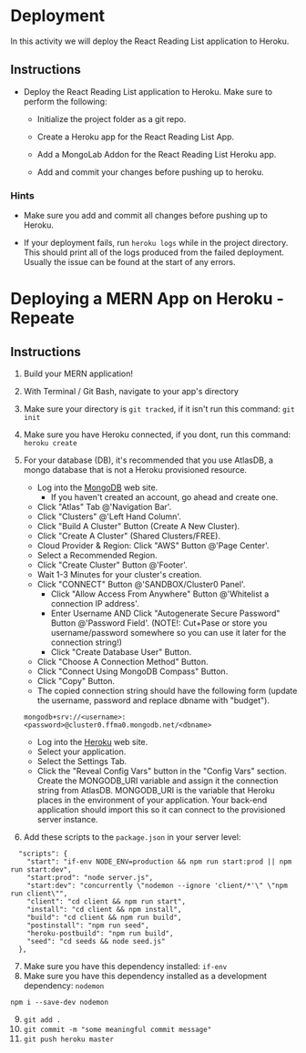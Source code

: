 # Deployment

In this activity we will deploy the React Reading List application to Heroku.

## Instructions

* Deploy the React Reading List application to Heroku. Make sure to perform the following:

  * Initialize the project folder as a git repo.

  * Create a Heroku app for the React Reading List App.

  * Add a MongoLab Addon for the React Reading List Heroku app.

  * Add and commit your changes before pushing up to heroku.

### Hints

* Make sure you add and commit all changes before pushing up to Heroku.

* If your deployment fails, run `heroku logs` while in the project directory. This should print all of the logs produced from the failed deployment. Usually the issue can be found at the start of any errors.

# Deploying a MERN App on Heroku - Repeate

## Instructions
1. Build your MERN application!
2. With Terminal / Git Bash, navigate to your app's directory
3. Make sure your directory is `git tracked`, if it isn't run this command: `git init`
4. Make sure you have Heroku connected, if you dont, run this command: `heroku create`
5. For your database (DB), it's recommended that you use AtlasDB, a mongo database that is not a Heroku provisioned resource.
    * Log into the [MongoDB](https://www.mongodb.com/) web site.
        * If you haven't created an account, go ahead and create one.
    * Click "Atlas" Tab @'Navigation Bar'.
    * Click "Clusters" @'Left Hand Column'.
    * Click "Build A Cluster" Button (Create A New Cluster).
    * Click "Create A Cluster" (Shared Clusters/FREE).
    * Cloud Provider & Region: Click "AWS" Button @'Page Center'.
    * Select a Recommended Region.
    * Click "Create Cluster" Button @'Footer'.
    * Wait 1-3 Minutes for your cluster's creation.
    * Click "CONNECT" Button @'SANDBOX/Cluster0 Panel'.
        * Click "Allow Access From Anywhere" Button @'Whitelist a connection IP address'.
        * Enter Username AND Click "Autogenerate Secure Password" Button @'Password Field'. (NOTE!: Cut+Pase or store you username/password somewhere so you can use it later for the connection string!)
        * Click "Create Database User" Button.
    * Click "Choose A Connection Method" Button.
    * Click "Connect Using MongoDB Compass" Button.
    * Click "Copy" Button.
    * The copied connection string should have the following form (update the username, password and replace dbname with "budget").

    ```
    mongodb+srv://<username>:<password>@cluster0.ffma0.mongodb.net/<dbname>
    ```

    * Log into the [Heroku](https://www.heroku.com/) web site.
    * Select your application.
     * Select the Settings Tab.
     * Click the "Reveal Config Vars" button in the "Config Vars" section. Create the MONGODB_URI variable and assign it the connection string from AtlasDB.  MONGODB_URI is the variable that Heroku places in the environment of your application. Your back-end application should import this so it can connect to the provisioned server instance.
6. Add these scripts to the `package.json` in your server level:
```
  "scripts": {
    "start": "if-env NODE_ENV=production && npm run start:prod || npm run start:dev",
    "start:prod": "node server.js",
    "start:dev": "concurrently \"nodemon --ignore 'client/*'\" \"npm run client\"",
    "client": "cd client && npm run start",
    "install": "cd client && npm install",
    "build": "cd client && npm run build",
    "postinstall": "npm run seed",
    "heroku-postbuild": "npm run build",
    "seed": "cd seeds && node seed.js"
  },
  ```
7. Make sure you have this dependency installed: `if-env`
8. Make sure you have this dependency installed as a development dependency: `nodemon`
```shell
npm i --save-dev nodemon
```
9. `git add .`
10. `git commit -m "some meaningful commit message"`
11. `git push heroku master`